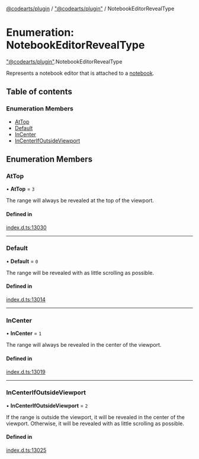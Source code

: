 [@codearts/plugin](../README.md) / ["@codearts/plugin"](../modules/_codearts_plugin_.md) / NotebookEditorRevealType

# Enumeration: NotebookEditorRevealType

["@codearts/plugin"](../modules/_codearts_plugin_.md).NotebookEditorRevealType

Represents a notebook editor that is attached to a [notebook](../interfaces/codearts_plugin_.NotebookDocument.md).

## Table of contents

### Enumeration Members

- [AtTop](codearts_plugin_.NotebookEditorRevealType.md#attop)
- [Default](codearts_plugin_.NotebookEditorRevealType.md#default)
- [InCenter](codearts_plugin_.NotebookEditorRevealType.md#incenter)
- [InCenterIfOutsideViewport](codearts_plugin_.NotebookEditorRevealType.md#incenterifoutsideviewport)

## Enumeration Members

### AtTop

• **AtTop** = ``3``

The range will always be revealed at the top of the viewport.

#### Defined in

[index.d.ts:13030](https://github.com/huaweicloud/cloudide-plugin-api/blob/5055bbd/index.d.ts#L13030)

___

### Default

• **Default** = ``0``

The range will be revealed with as little scrolling as possible.

#### Defined in

[index.d.ts:13014](https://github.com/huaweicloud/cloudide-plugin-api/blob/5055bbd/index.d.ts#L13014)

___

### InCenter

• **InCenter** = ``1``

The range will always be revealed in the center of the viewport.

#### Defined in

[index.d.ts:13019](https://github.com/huaweicloud/cloudide-plugin-api/blob/5055bbd/index.d.ts#L13019)

___

### InCenterIfOutsideViewport

• **InCenterIfOutsideViewport** = ``2``

If the range is outside the viewport, it will be revealed in the center of the viewport.
Otherwise, it will be revealed with as little scrolling as possible.

#### Defined in

[index.d.ts:13025](https://github.com/huaweicloud/cloudide-plugin-api/blob/5055bbd/index.d.ts#L13025)
